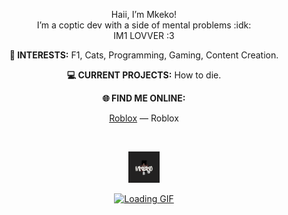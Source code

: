 <p align="center">
  Haii, I’m Mkeko! 
  <br>I’m a coptic dev with a side of mental problems :idk:
  <br>IM1 LOVVER :3
</p>

<p align="center">
  <strong>🌟 INTERESTS:</strong> F1, Cats, Programming, Gaming, Content Creation.
</p>

<p align="center">
  <strong>💻 CURRENT PROJECTS:</strong> How to die.
</p>

<p align="center">
  <strong>🌐 FIND ME ONLINE:</strong>
</p>

<p align="center">
  <a href="https://www.roblox.com/users/3263752993/profile">Roblox</a> — Roblox<br>

</p>

<br />

<p align="center">
  <a href="#"><img width="50" src="me.png" alt="Profile Picture"></a>
</p>


<p align="center">
  <a href="#"><img width="40" src="https://github.githubassets.com/images/mona-loading-default.gif" alt="Loading GIF"></a>
</p>
